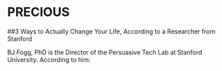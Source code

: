 PRECIOUS
========
##3 Ways to Actually Change Your Life, According to a Researcher from Stanford

BJ Fogg, PhD is the Director of the Persuasive Tech Lab at Stanford University. According to him:
